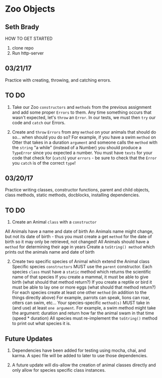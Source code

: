 # Zoo Objects
## Seth Brady





HOW TO GET STARTED
1.  clone repo
2.  Run http-server


## 03/21/17
Practice with creating, throwing, and catching errors.

## TO DO
1. Take our Zoo ``constructors`` and ``methods`` from the previous assignment and add some proper ``Errors`` to them. Any time something occurs that wasn't expected, let's ``throw`` an ``Error``. In our tests, we must then ``try`` our code and ``catch`` our Errors.

2. Create and ``throw`` ``Errors`` from any ``method`` on your animals that should do so... when should you do so? For example, if you have a swim ``method`` on Otter that takes in a duration ``argument`` and someone calls the ``method`` with the ``string`` "a while" (instead of a Number) you should produce a ``TypeError`` since you expected a number.
You must have ``tests`` for your code that check for (``catch``) your ``errors`` - be sure to check that the ``Error`` you ``catch`` is of the correct ``type``!



## 03/20/17
Practice writing classes, constructor functions, parent and child objects, class methods, static methods, docblocks, installing  dependencies.


## TO DO

1. Create an Animal ```class``` with a ```constructor```

  All Animals have a name and date of birth
  An Animals name might change, but not its date of birth - thus you must create a get ```method``` for the date of birth so it may only be retrieved, not changed!
  All Animals should have a ```method``` for determining their age in years
  Create a ```toString() method``` which prints out the animals name and date of birth

2. Create two specific species of Animal which extend the Animal class
  Specific species ```constructors``` MUST use the ```parent``` constructor. Each species ```class``` must have a ```static``` method which returns the scientific name of that species
  If you create a mammal, it must be able to give birth (what should that method return?)
  If you create a reptile or bird it must be able to lay one or more eggs (what should that method return?)
  For each species create at least one other ```method``` (in addition to the things directly above)
  For example, parrots can speak, lions can roar, otters can swim, etc...
  Your species-specific ```method(s)``` MUST take in (and use) at least ```one argument```. For example, a swim method might take the argument: duration and return how far the animal swam in that time (speed * duration)
  All species must re-implement the ```toString()``` method to print out what species it is.


## Future Updates
1. Dependencies have been added for testing using mocha, chai, and karma. A spec file will be added to later to use those dependencies.

2. A future update will dis-allow the creation of animal classes directly and only allow for species specific class instances.
